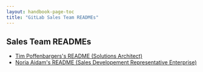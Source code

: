 ```yaml
---
layout: handbook-page-toc
title: "GitLab Sales Team READMEs"
---
```


## Sales Team READMEs

- [Tim Poffenbargers's README (Solutions Architect)](/handbook/sales/readmes/tim-poffenbarger.html)
- [Noria Aidam's README (Sales Developement Representative Enterprise)](/handbook/sales/readmes/noria_aidam.html)
